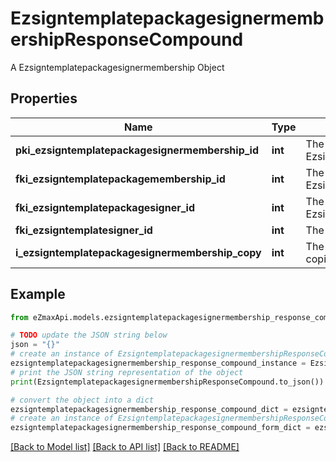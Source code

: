 # EzsigntemplatepackagesignermembershipResponseCompound

A Ezsigntemplatepackagesignermembership Object

## Properties

Name | Type | Description | Notes
------------ | ------------- | ------------- | -------------
**pki_ezsigntemplatepackagesignermembership_id** | **int** | The unique ID of the Ezsigntemplatepackagesignermembership | 
**fki_ezsigntemplatepackagemembership_id** | **int** | The unique ID of the Ezsigntemplatepackagemembership | 
**fki_ezsigntemplatepackagesigner_id** | **int** | The unique ID of the Ezsigntemplatepackagesigner | 
**fki_ezsigntemplatesigner_id** | **int** | The unique ID of the Ezsigntemplatesigner | 
**i_ezsigntemplatepackagesignermembership_copy** | **int** | The Copy number in case of multiple copies. | [optional] 

## Example

```python
from eZmaxApi.models.ezsigntemplatepackagesignermembership_response_compound import EzsigntemplatepackagesignermembershipResponseCompound

# TODO update the JSON string below
json = "{}"
# create an instance of EzsigntemplatepackagesignermembershipResponseCompound from a JSON string
ezsigntemplatepackagesignermembership_response_compound_instance = EzsigntemplatepackagesignermembershipResponseCompound.from_json(json)
# print the JSON string representation of the object
print(EzsigntemplatepackagesignermembershipResponseCompound.to_json())

# convert the object into a dict
ezsigntemplatepackagesignermembership_response_compound_dict = ezsigntemplatepackagesignermembership_response_compound_instance.to_dict()
# create an instance of EzsigntemplatepackagesignermembershipResponseCompound from a dict
ezsigntemplatepackagesignermembership_response_compound_form_dict = ezsigntemplatepackagesignermembership_response_compound.from_dict(ezsigntemplatepackagesignermembership_response_compound_dict)
```
[[Back to Model list]](../README.md#documentation-for-models) [[Back to API list]](../README.md#documentation-for-api-endpoints) [[Back to README]](../README.md)


